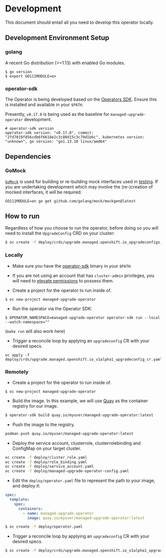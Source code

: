 # Development

This document should entail all you need to develop this operator locally. 

## Development Environment Setup

### golang

A recent Go distribution (>=1.13) with enabled Go modules.

```
$ go version
$ export GO111MODULE=on
```

### operator-sdk

The Operator is being developed based on the [Operators SDK](https://github.com/operator-framework/operator-sdk). 
Ensure this is installed and available in your `$PATH`.  

Presently, `v0.17.0` is being used as the baseline for `managed-upgrade-operator` development.  

```
# operator-sdk version
operator-sdk version: "v0.17.0", commit: "2fd7019f856cdb6f6618e2c3c80d15c3c79d1b6c", kubernetes version: "unknown", go version: "go1.13.10 linux/amd64"
```

## Dependencies

### GoMock

[`GoMock`](https://github.com/golang/mock) is used for building or re-building mock interfaces used in [testing](./testing.md). If you are undertaking development which may involve the (re-)creation of mocked interfaces, it will be required.

`GO111MODULE=on go get github.com/golang/mock/mockgen@latest`

## How to run

Regardless of how you choose to run the operator, before doing so you will need to install the `UpgradeConfig` CRD on your cluster:

```bash
$ oc create -f deploy/crds/upgrade.managed.openshift.io_upgradeconfigs_crd.yaml
```

### Locally

* Make sure you have the [operator-sdk](https://github.com/operator-framework/operator-sdk/releases) binary in your `$PATH`.

* If you are not using an account that has `cluster-admin` privileges, you will need to [elevate permissions](https://github.com/openshift/ops-sop/blob/master/v4/howto/manage-privileges.md) to possess them.

* Create a project for the operator to run inside of.

```
$ oc new-project managed-upgrade-operator
```

* Run the operator via the Operator SDK:

```
$ OPERATOR_NAMESPACE=managed-upgrade-operator operator-sdk run --local --watch-namespace=""
``` 

(`make run` will also work here)

* Trigger a reconcile loop by applying an `upgradeconfig` CR with your desired specs. 

```
oc apply -f deploy/crds/upgrade.managed.openshift.io_v1alpha1_upgradeconfig_cr.yaml
```

### Remotely

* Create a project for the operator to run inside of.

```
$ oc new-project managed-upgrade-operator
```

* Build the image. In this example, we will use [Quay](http://quay.io/) as the container registry for our image.

```bash
$ operator-sdk build quay.io/myuser/managed-upgrade-operator:latest 
``` 

* Push the image to the registry.

```bash
podman push quay.io/myuser/managed-upgrade-operator:latest
```

* Deploy the service account, clusterrole, clusterrolebinding and ConfigMap on your target cluster.

```bash
oc create -f deploy/cluster_role.yaml
oc create -f deploy/role_binding.yaml
oc create -f deploy/service_account.yaml
oc create -f deploy/managed-upgrade-operator-config.yaml
```

* Edit the `deploy/operator.yaml` file to represent the path to your image, and deploy it:

```yaml
spec:
  template:
    spec:
      containers:
        - name: managed-upgrade-operator
          image: quay.io/myuser/managed-upgrade-operator:latest
``` 

```bash
$ oc create -f deploy/operator.yaml
```

* Trigger a reconcile loop by applying an `upgradeconfig` CR with your desired specs. 

```bash
$ oc create -f deploy/crds/upgrade.managed.openshift.io_v1alpha1_upgradeconfig_cr.yaml
```
